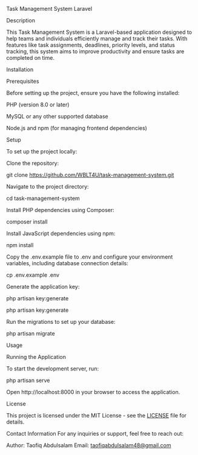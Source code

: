 Task Management System Laravel

Description

This Task Management System is a Laravel-based application designed to help teams and individuals efficiently manage and track their tasks. With features like task assignments, deadlines, priority levels, and status tracking, this system aims to improve productivity and ensure tasks are completed on time.

Installation

Prerequisites

Before setting up the project, ensure you have the following installed:

PHP (version 8.0 or later)

MySQL or any other supported database

Node.js and npm (for managing frontend dependencies)

Setup

To set up the project locally:

Clone the repository:

git clone https://github.com/WBLT4U/task-management-system.git

Navigate to the project directory:

cd task-management-system

Install PHP dependencies using Composer:

composer install

Install JavaScript dependencies using npm:

npm install

Copy the .env.example file to .env and configure your environment variables, including database connection details:

cp .env.example .env

Generate the application key:

php artisan key:generate

php artisan key:generate

Run the migrations to set up your database:

php artisan migrate

Usage

Running the Application

To start the development server, run:

php artisan serve

Open http://localhost:8000 in your browser to access the application.

License

This project is licensed under the MIT License - see the [LICENSE](LICENSE) file for details.

Contact Information
For any inquiries or support, feel free to reach out:

Author: Taofiq Abdulsalam
Email: taofiqabdulsalam48@gmail.com


